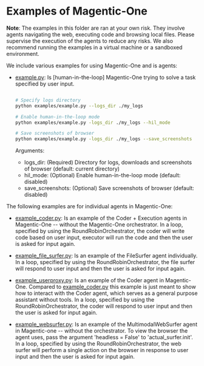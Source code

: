 # Examples of Magentic-One

**Note**: The examples in this folder are ran at your own risk. They involve agents navigating the web, executing code and browsing local files. Please supervise the execution of the agents to reduce any risks. We also recommend running the examples in a virtual machine or a sandboxed environment.


We include various examples for using Magentic-One and is agents:

- [example.py](example.py): Is [human-in-the-loop] Magentic-One trying to solve a task specified by user input. 



    ```bash

    # Specify logs directory
    python examples/example.py --logs_dir ./my_logs

    # Enable human-in-the-loop mode
    python examples/example.py -logs_dir ./my_logs --hil_mode

    # Save screenshots of browser
    python examples/example.py -logs_dir ./my_logs --save_screenshots
    ```

    Arguments:

    - logs_dir: (Required) Directory for logs, downloads and screenshots of browser (default: current directory)
    - hil_mode: (Optional) Enable human-in-the-loop mode (default: disabled)
    - save_screenshots: (Optional) Save screenshots of browser (default: disabled)


The following examples are for individual agents in Magentic-One:

- [example_coder.py](example_coder.py): Is an example of the Coder + Execution agents in Magentic-One -- without the Magentic-One orchestrator. In a loop, specified by using the RoundRobinOrchestrator, the coder will write code based on user input, executor will run the code and then the user is asked for input again.

- [example_file_surfer.py](example_file_surfer.py): Is an example of the FileSurfer agent individually.  In a loop, specified by using the RoundRobinOrchestrator, the file surfer will respond to user input and then the user is asked for input again.

- [example_userproxy.py](example_userproxy.py): Is an example of the Coder agent in Magentic-One. Compared to [example_coder.py](example_coder.py) this example is just meant to show how to interact with the Coder agent, which serves as a general purpose assistant without tools. In a loop, specified by using the RoundRobinOrchestrator, the coder will respond to user input and then the user is asked for input again.

- [example_websurfer.py](example_websurfer.py): Is an example of the MultimodalWebSurfer agent in Magentic-one -- without the orchestrator. To view the browser the agent uses, pass the argument 'headless = False' to 'actual_surfer.init'. In a loop, specified by using the RoundRobinOrchestrator, the web surfer will perform a single action on the browser in response to user input and then the user is asked for input again.


